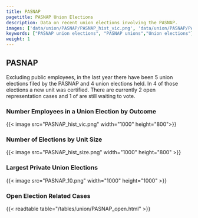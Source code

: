 ```yaml
---
title: PASNAP
pagetitle: PASNAP Union Elections
description: Data on recent union elections involving the PASNAP.
images: ['data/union/PASNAP/PASNAP_hist_vic.png', 'data/union/PASNAP/PASNAP_hist_size.png', 'data/union/PASNAP/PASNAP_10.png']
keywords: ["PASNAP union elections", "PASNAP unions","Union elections"]
weight: 1
---
```

##  PASNAP

Excluding public employees, in the last year there have been 5 union elections filed by the PASNAP and 4 union elections held. In 4 of those elections a new unit was certified. There are currently 2 open representation cases and 1 of are still waiting to vote.

### Number Employees in a Union Election by Outcome
{{< image src="PASNAP_hist_vic.png" width="1000" height="800">}}

### Number of Elections by Unit Size
{{< image src="PASNAP_hist_size.png" width="1000" height="800" >}}

### Largest Private Union Elections
{{< image src="PASNAP_10.png" width="1000" height="1000"  >}}

### Open Election Related Cases
{{< readtable table="/tables/union/PASNAP_open.html" >}}

